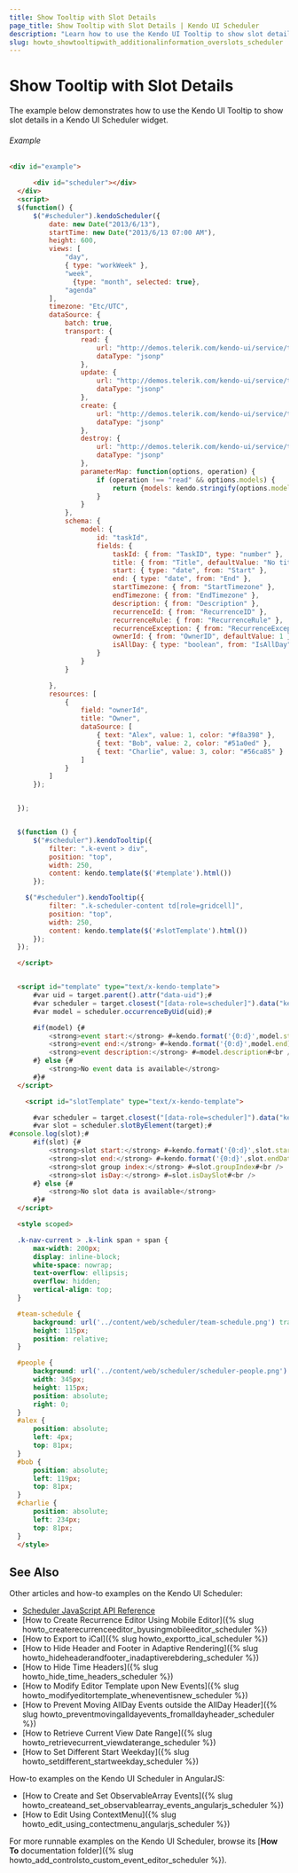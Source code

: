 ```yaml
---
title: Show Tooltip with Slot Details
page_title: Show Tooltip with Slot Details | Kendo UI Scheduler
description: "Learn how to use the Kendo UI Tooltip to show slot details in a Kendo UI Scheduler widget."
slug: howto_showtooltipwith_additionalinformation_overslots_scheduler
---
```


# Show Tooltip with Slot Details

The example below demonstrates how to use the Kendo UI Tooltip to show slot details in a Kendo UI Scheduler widget.

###### Example

```html
<div id="example">

      <div id="scheduler"></div>
  </div>
  <script>
  $(function() {
      $("#scheduler").kendoScheduler({
          date: new Date("2013/6/13"),
          startTime: new Date("2013/6/13 07:00 AM"),
          height: 600,
          views: [
              "day",
              { type: "workWeek" },
              "week",
            	{type: "month", selected: true},
              "agenda"
          ],
          timezone: "Etc/UTC",
          dataSource: {
              batch: true,
              transport: {
                  read: {
                      url: "http://demos.telerik.com/kendo-ui/service/tasks",
                      dataType: "jsonp"
                  },
                  update: {
                      url: "http://demos.telerik.com/kendo-ui/service/tasks/update",
                      dataType: "jsonp"
                  },
                  create: {
                      url: "http://demos.telerik.com/kendo-ui/service/tasks/create",
                      dataType: "jsonp"
                  },
                  destroy: {
                      url: "http://demos.telerik.com/kendo-ui/service/tasks/destroy",
                      dataType: "jsonp"
                  },
                  parameterMap: function(options, operation) {
                      if (operation !== "read" && options.models) {
                          return {models: kendo.stringify(options.models)};
                      }
                  }
              },
              schema: {
                  model: {
                      id: "taskId",
                      fields: {
                          taskId: { from: "TaskID", type: "number" },
                          title: { from: "Title", defaultValue: "No title", validation: { required: true } },
                          start: { type: "date", from: "Start" },
                          end: { type: "date", from: "End" },
                          startTimezone: { from: "StartTimezone" },
                          endTimezone: { from: "EndTimezone" },
                          description: { from: "Description" },
                          recurrenceId: { from: "RecurrenceID" },
                          recurrenceRule: { from: "RecurrenceRule" },
                          recurrenceException: { from: "RecurrenceException" },
                          ownerId: { from: "OwnerID", defaultValue: 1 },
                          isAllDay: { type: "boolean", from: "IsAllDay" }
                      }
                  }
              }

          },
          resources: [
              {
                  field: "ownerId",
                  title: "Owner",
                  dataSource: [
                      { text: "Alex", value: 1, color: "#f8a398" },
                      { text: "Bob", value: 2, color: "#51a0ed" },
                      { text: "Charlie", value: 3, color: "#56ca85" }
                  ]
              }
          ]
      });


  });


  $(function () {
      $("#scheduler").kendoTooltip({
          filter: ".k-event > div",
          position: "top",
          width: 250,
          content: kendo.template($('#template').html())
      });

    $("#scheduler").kendoTooltip({
          filter: ".k-scheduler-content td[role=gridcell]",
          position: "top",
          width: 250,
          content: kendo.template($('#slotTemplate').html())
      });
  });

  </script>


  <script id="template" type="text/x-kendo-template">
      #var uid = target.parent().attr("data-uid");#
      #var scheduler = target.closest("[data-role=scheduler]").data("kendoScheduler");#
      #var model = scheduler.occurrenceByUid(uid);#

      #if(model) {#
          <strong>event start:</strong> #=kendo.format('{0:d}',model.start)#<br />
          <strong>event end:</strong> #=kendo.format('{0:d}',model.end)#<br />
          <strong>event description:</strong> #=model.description#<br />
      #} else {#
          <strong>No event data is available</strong>
      #}#
  </script>

 	<script id="slotTemplate" type="text/x-kendo-template">

      #var scheduler = target.closest("[data-role=scheduler]").data("kendoScheduler");#
      #var slot = scheduler.slotByElement(target);#
#console.log(slot);#
      #if(slot) {#
          <strong>slot start:</strong> #=kendo.format('{0:d}',slot.startDate)#<br />
          <strong>slot end:</strong> #=kendo.format('{0:d}',slot.endDate)#<br />
          <strong>slot group index:</strong> #=slot.groupIndex#<br />
          <strong>slot isDay:</strong> #=slot.isDaySlot#<br />
      #} else {#
          <strong>No slot data is available</strong>
      #}#
  </script>

  <style scoped>

  .k-nav-current > .k-link span + span {
      max-width: 200px;
      display: inline-block;
      white-space: nowrap;
      text-overflow: ellipsis;
      overflow: hidden;
      vertical-align: top;
  }

  #team-schedule {
      background: url('../content/web/scheduler/team-schedule.png') transparent no-repeat;
      height: 115px;
      position: relative;
  }

  #people {
      background: url('../content/web/scheduler/scheduler-people.png') no-repeat;
      width: 345px;
      height: 115px;
      position: absolute;
      right: 0;
  }
  #alex {
      position: absolute;
      left: 4px;
      top: 81px;
  }
  #bob {
      position: absolute;
      left: 119px;
      top: 81px;
  }
  #charlie {
      position: absolute;
      left: 234px;
      top: 81px;
  }
  </style>

```

## See Also

Other articles and how-to examples on the Kendo UI Scheduler:

* [Scheduler JavaScript API Reference](/api/javascript/ui/scheduler)
* [How to Create Recurrence Editor Using Mobile Editor]({% slug howto_createrecurrenceeditor_byusingmobileeditor_scheduler %})
* [How to Export to iCal]({% slug howto_exportto_ical_scheduler %})
* [How to Hide Header and Footer in Adaptive Rendering]({% slug howto_hideheaderandfooter_inadaptiverebdering_scheduler %})
* [How to Hide Time Headers]({% slug howto_hide_time_headers_scheduler %})
* [How to Modify Editor Template upon New Events]({% slug howto_modifyeditortemplate_wheneventisnew_scheduler %})
* [How to Prevent Moving AllDay Events outside the AllDay Header]({% slug howto_preventmovingalldayevents_fromalldayheader_scheduler %})
* [How to Retrieve Current View Date Range]({% slug howto_retrievecurrent_viewdaterange_scheduler %})
* [How to Set Different Start Weekday]({% slug howto_setdifferent_startweekday_scheduler %})

How-to examples on the Kendo UI Scheduler in AngularJS:

* [How to Create and Set ObservableArray Events]({% slug howto_createand_set_observablearray_events_angularjs_scheduler %})
* [How to Edit Using ContextMenu]({% slug howto_edit_using_contectmenu_angularjs_scheduler %})

For more runnable examples on the Kendo UI Scheduler, browse its [**How To** documentation folder]({% slug howto_add_controlsto_custom_event_editor_scheduler %}).
